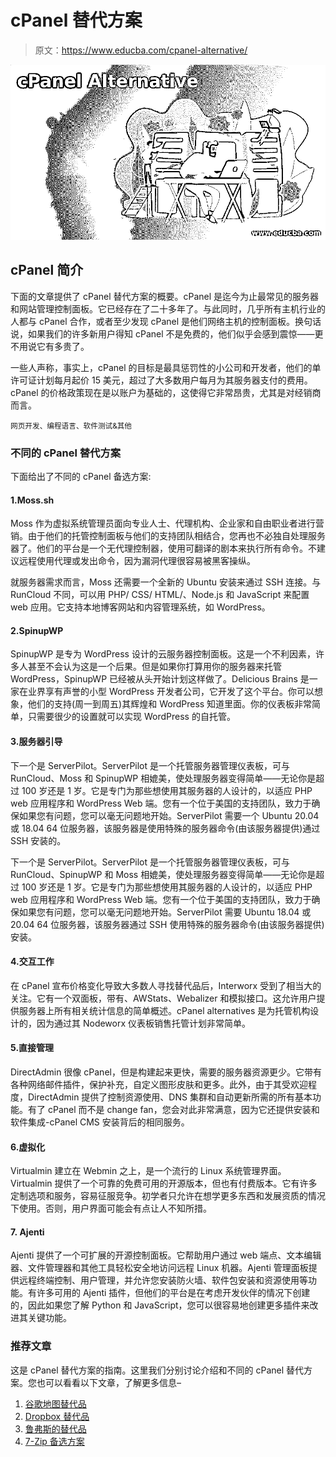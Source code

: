 # cPanel 替代方案

> 原文：<https://www.educba.com/cpanel-alternative/>

![cPanel Alternative](img/87257a7ec31576c6241534e51635fb22.png)



## cPanel 简介

下面的文章提供了 cPanel 替代方案的概要。cPanel 是迄今为止最常见的服务器和网站管理控制面板。它已经存在了二十多年了。与此同时，几乎所有主机行业的人都与 cPanel 合作，或者至少发现 cPanel 是他们网络主机的控制面板。换句话说，如果我们的许多新用户得知 cPanel 不是免费的，他们似乎会感到震惊——更不用说它有多贵了。

一些人声称，事实上，cPanel 的目标是最具惩罚性的小公司和开发者，他们的单许可证计划每月起价 15 美元，超过了大多数用户每月为其服务器支付的费用。cPanel 的价格政策现在是以账户为基础的，这使得它非常昂贵，尤其是对经销商而言。

<small>网页开发、编程语言、软件测试&其他</small>

### 不同的 cPanel 替代方案

下面给出了不同的 cPanel 备选方案:

#### 1.Moss.sh

Moss 作为虚拟系统管理员面向专业人士、代理机构、企业家和自由职业者进行营销。由于他们的托管控制面板与他们的支持团队相结合，您再也不必独自处理服务器了。他们的平台是一个无代理控制器，使用可翻译的剧本来执行所有命令。不建议远程使用代理或发出命令，因为漏洞代理很容易被黑客操纵。

就服务器需求而言，Moss 还需要一个全新的 Ubuntu 安装来通过 SSH 连接。与 RunCloud 不同，可以用 PHP/ CSS/ HTML/、Node.js 和 JavaScript 来配置 web 应用。它支持本地博客网站和内容管理系统，如 WordPress。

#### 2.SpinupWP

SpinupWP 是专为 WordPress 设计的云服务器控制面板。这是一个不利因素，许多人甚至不会认为这是一个后果。但是如果你打算用你的服务器来托管 WordPress，SpinupWP 已经被从头开始计划这样做了。Delicious Brains 是一家在业界享有声誉的小型 WordPress 开发者公司，它开发了这个平台。你可以想象，他们的支持(周一到周五)其辉煌和 WordPress 知道里面。你的仪表板非常简单，只需要很少的设置就可以实现 WordPress 的自托管。

#### 3.服务器引导

下一个是 ServerPilot。ServerPilot 是一个托管服务器管理仪表板，可与 RunCloud、Moss 和 SpinupWP 相媲美，使处理服务器变得简单——无论你是超过 100 岁还是 1 岁。它是专门为那些想使用其服务器的人设计的，以适应 PHP web 应用程序和 WordPress Web 端。您有一个位于美国的支持团队，致力于确保如果您有问题，您可以毫无问题地开始。ServerPilot 需要一个 Ubuntu 20.04 或 18.04 64 位服务器，该服务器是使用特殊的服务器命令(由该服务器提供)通过 SSH 安装的。

下一个是 ServerPilot。ServerPilot 是一个托管服务器管理仪表板，可与 RunCloud、SpinupWP 和 Moss 相媲美，使处理服务器变得简单——无论你是超过 100 岁还是 1 岁。它是专门为那些想使用其服务器的人设计的，以适应 PHP web 应用程序和 WordPress Web 端。您有一个位于美国的支持团队，致力于确保如果您有问题，您可以毫无问题地开始。ServerPilot 需要 Ubuntu 18.04 或 20.04 64 位服务器，该服务器通过 SSH 使用特殊的服务器命令(由该服务器提供)安装。

#### 4.交互工作

在 cPanel 宣布价格变化导致大多数人寻找替代品后，Interworx 受到了相当大的关注。它有一个双面板，带有、AWStats、Webalizer 和模拟接口。这允许用户提供服务器上所有相关统计信息的简单概述。cPanel alternatives 是为托管机构设计的，因为通过其 Nodeworx 仪表板销售托管计划非常简单。

#### 5.直接管理

DirectAdmin 很像 cPanel，但是构建起来更快，需要的服务器资源更少。它带有各种网络邮件插件，保护补充，自定义图形皮肤和更多。此外，由于其受欢迎程度，DirectAdmin 提供了控制资源使用、DNS 集群和自动更新所需的所有基本功能。有了 cPanel 而不是 change fan，您会对此非常满意，因为它还提供安装和软件集成-cPanel CMS 安装背后的相同服务。

#### 6.虚拟化

Virtualmin 建立在 Webmin 之上，是一个流行的 Linux 系统管理界面。Virtualmin 提供了一个可靠的免费可用的开源版本，但也有付费版本。它有许多定制选项和服务，容易征服竞争。初学者只允许在想学更多东西和发展资质的情况下使用。否则，用户界面可能会有点让人不知所措。

#### 7. Ajenti

Ajenti 提供了一个可扩展的开源控制面板。它帮助用户通过 web 端点、文本编辑器、文件管理器和其他工具轻松安全地访问远程 Linux 机器。Ajenti 管理面板提供远程终端控制、用户管理，并允许您安装防火墙、软件包安装和资源使用等功能。有许多可用的 Ajenti 插件，但他们的平台是在考虑开发伙伴的情况下创建的，因此如果您了解 Python 和 JavaScript，您可以很容易地创建更多插件来改进其关键功能。

### 推荐文章

这是 cPanel 替代方案的指南。这里我们分别讨论介绍和不同的 cPanel 替代方案。您也可以看看以下文章，了解更多信息–

1.  [谷歌地图替代品](https://www.educba.com/google-maps-alternatives/)
2.  [Dropbox 替代品](https://www.educba.com/dropbox-alternatives/)
3.  [鲁弗斯的替代品](https://www.educba.com/rufus-alternatives/)
4.  [7-Zip 备选方案](https://www.educba.com/7-zip-alternatives/)





